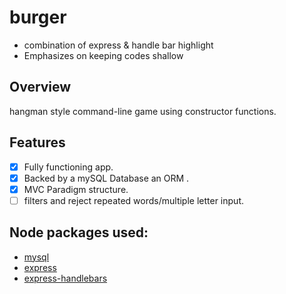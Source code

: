 # burger
- combination of express & handle bar highlight
- Emphasizes on keeping codes shallow

## Overview

hangman style command-line game using constructor functions.

## Features

- [x] Fully functioning app. 
- [x] Backed by a mySQL Database an ORM .
- [x] MVC Paradigm structure.
- [ ] filters and reject repeated words/multiple letter input.

## Node packages used:

* [mysql](https://www.npmjs.com/package/mysql)
* [express](https://www.npmjs.com/package/express)
* [express-handlebars](https://www.npmjs.com/package/nodemailer-express-handlebars)

